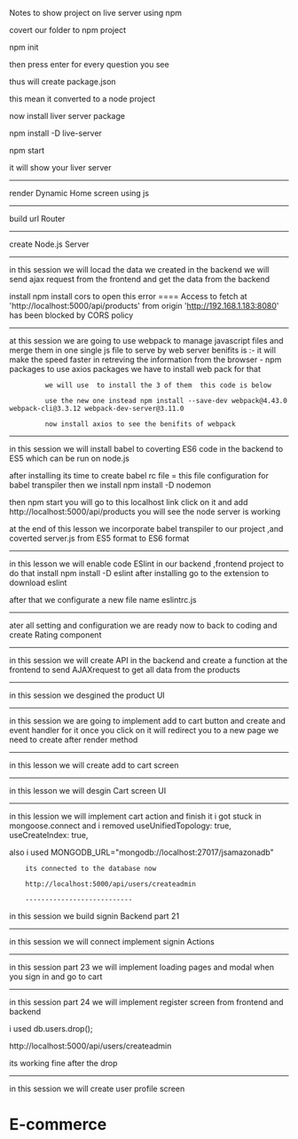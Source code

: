 Notes
to show project on live server using npm

covert our folder to npm project

npm init

then press enter for every question you see

thus will create package.json

this mean it converted to a node project

now install liver server package

npm install -D live-server

npm start

it will show your liver server

---

render Dynamic Home screen using js

---

build url Router

---

create Node.js Server

---

in this session we will locad the data we created in the backend
we will send ajax request from the frontend and get the data from the backend

install npm install cors to open this error ==== Access to fetch at 'http://localhost:5000/api/products' from origin 'http://192.168.1.183:8080' has been blocked by CORS policy

---

at this session we are going to use webpack to manage javascript files and merge them in one single js file to serve by web server
benifits is :- it will make the speed faster in retreving the information from the browser - npm packages to use axios packages we have to install web pack for that

             we will use  to install the 3 of them  this code is below

             use the new one instead npm install --save-dev webpack@4.43.0 webpack-cli@3.3.12 webpack-dev-server@3.11.0

             now install axios to see the benifits of webpack

---

in this session we will install babel to coverting ES6 code in the backend to ES5
which can be run on node.js

after installing its time to create babel rc file = this file configuration for babel transpiler
then we install npm install -D nodemon

then npm start
you will go to this localhost link click on it and add http://localhost:5000/api/products you will see the node server is working

at the end of this lesson we incorporate babel transpiler to our project ,and coverted server.js from ES5 format to ES6 format

---

in this lesson we will enable code ESlint in our backend ,frontend project
to do that install npm install -D eslint
after installing go to the extension to download eslint

after that we configurate a new file name eslintrc.js

---

ater all setting and configuration we are ready now to back to coding and create Rating component

---

in this session we will create API in the backend and create a function at the frontend to send AJAXrequest to get all data from the products

---

in this session we desgined the product UI

---

in this session we are going to implement add to cart button and create and event handler for it
once you click on it will redirect you to a new page
we need to create after render method

---

in this lesson we will create add to cart screen

---

in this lesson we will desgin Cart screen UI

---

in this lession we will implement cart action and finish it
i got stuck in mongoose.connect and i removed
useUnifiedTopology: true,
useCreateIndex: true,

also i used MONGODB_URL="mongodb://localhost:27017/jsamazonadb"

        its connected to the database now

        http://localhost:5000/api/users/createadmin

        ---------------------------

in this session we build signin Backend part 21

---

in this session we will connect implement signin Actions

---

in this session part 23 we will implement loading pages and modal when you sign in and go to cart

---

in this session part 24 we will implement register screen from frontend and backend

i used db.users.drop();

http://localhost:5000/api/users/createadmin

its working fine after the drop

---

in this session we will create user profile screen
# E-commerce
